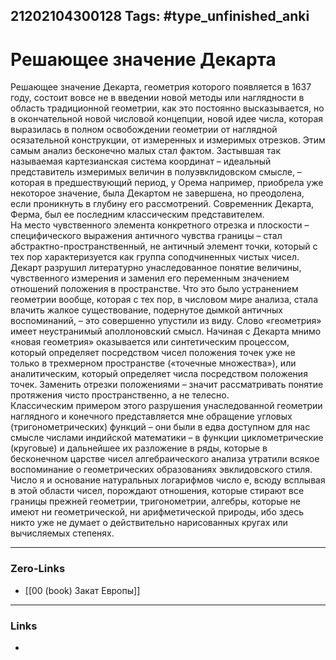 21202104300128
Tags: #type_unfinished_anki 
---
# Решающее значение Декарта

Решающее значение Декарта, геометрия которого появляется в 1637 году, состоит вовсе не в введении новой методы или наглядности в область традиционной геометрии, как это постоянно высказывается, но в окончательной новой числовой концепции, новой идее числа, которая выразилась в полном освобождении геометрии от наглядной осязательной конструкции, от измеренных и измеримых отрезков. Этим самым анализ бесконечно малых стал фактом. Застывшая так называемая картезианская система координат – идеальный представитель измеримых величин в полуэвклидовском смысле, – которая в предшествующий период, у Орема например, приобрела уже некоторое значение, была Декартом не завершена, но преодолена, если проникнуть в глубину его рассмотрений. Современник Декарта, Ферма, был ее последним классическим представителем.<br>На место чувственного элемента конкретного отрезка и плоскости – специфического выражения античного чувства границы – стал абстрактно-пространственный, не античный элемент точки, который с тех пор характеризуется как группа соподчиненных чистых чисел. Декарт разрушил литературно унаследованное понятие величины, чувственного измерения и заменил его переменным значением отношений положения в пространстве. Что это было устранением геометрии вообще, которая с тех пор, в числовом мире анализа, стала влачить жалкое существование, подернутое дымкой античных воспоминаний, – это совершенно упустили из виду. Слово «геометрия» имеет неустранимый аполлоновский смысл. Начиная с Декарта мнимо «новая геометрия» оказывается или синтетическим процессом, который определяет посредством чисел положения точек уже не только в трехмерном пространстве («точечные множества»), или аналитическим, который определяет числа посредством положения точек. Заменить отрезки положениями – значит рассматривать понятие протяжения чисто пространственно, а не телесно.<br>Классическим примером этого разрушения унаследованной геометрии наглядного и конечного представляется мне обращение угловых (тригонометрических) функций – они были в едва доступном для нас смысле числами индийской математики – в функции циклометрические (круговые) и дальнейшее их разложение в ряды, которые в бесконечном царстве чисел алгебраического анализа утратили всякое воспоминание о геометрических образованиях эвклидовского стиля. Число я и основание натуральных логарифмов число е, всюду всплывая в этой области чисел, порождают отношения, которые стирают все границы прежней геометрии, тригонометрии, алгебры, которые не имеют ни геометрической, ни арифметической природы, ибо здесь никто уже не думает о действительно нарисованных кругах или вычисляемых степенях.

---
### Zero-Links
- [[00 (book) Закат Европы]]
---
### Links
-